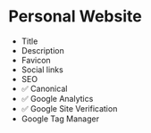 # Personal Website

- Title
- Description
- Favicon
- Social links
- SEO
- ✅ Canonical
- ✅ Google Analytics
- ✅ Google Site Verification
- Google Tag Manager